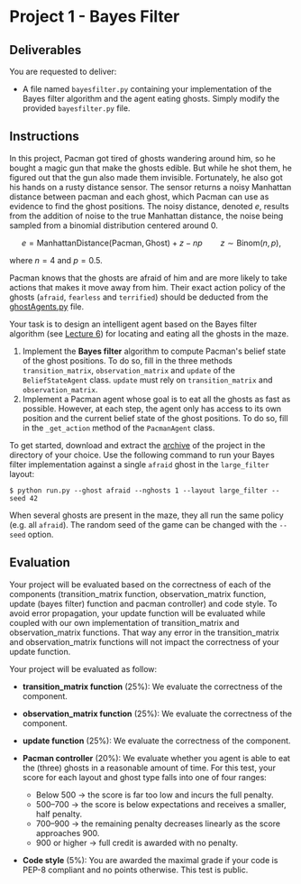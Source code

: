 # Project 1 - Bayes Filter

## Deliverables

You are requested to deliver:
- A file named `bayesfilter.py` containing your implementation of the Bayes filter algorithm and the agent eating ghosts. Simply modify the provided `bayesfilter.py` file.

## Instructions

In this project, Pacman got tired of ghosts wandering around him, so he bought a magic gun that make the ghosts edible. But while he shot them, he figured out that the gun also made them invisible. Fortunately, he also got his hands on a rusty distance sensor. The sensor returns a noisy Manhattan distance between pacman and each ghost, which Pacman can use as evidence to find the ghost positions. The noisy distance, denoted $e$, results from the addition of noise to the true Manhattan distance, the noise being sampled from a binomial distribution centered around 0. 

$$e = \text{ManhattanDistance}(\text{Pacman}, \text{Ghost}) + z - np \qquad z \sim \text{Binom}(n, p),$$

where $n=4$ and $p=0.5$.

Pacman knows that the ghosts are afraid of him and are more likely to take actions that makes it move away from him. Their exact action policy of the ghosts (`afraid`, `fearless` and `terrified`) should be deducted from the [ghostAgents.py](pacman_module/ghostAgents.py) file.

Your task is to design an intelligent agent based on the Bayes filter algorithm (see [Lecture 6](https://glouppe.github.io/info8006-introduction-to-ai/?p=lecture6.md)) for locating and eating all the ghosts in the maze.

1. Implement the **Bayes filter** algorithm to compute Pacman's belief state of the ghost positions. To do so, fill in the three methods `transition_matrix`, `observation_matrix` and `update` of the `BeliefStateAgent` class. `update` must rely on `transition_matrix` and `observation_matrix`.
2. Implement a Pacman agent whose goal is to eat all the ghosts as fast as possible. However, at each step, the agent only has access to its own position and the current belief state of the ghost positions. To do so, fill in the `_get_action` method of the `PacmanAgent` class.

To get started, download and extract the [archive](../project2.zip?raw=true) of the project in the directory of your choice. Use the following command to run your Bayes filter implementation against a single `afraid` ghost in the `large_filter` layout:
```console
$ python run.py --ghost afraid --nghosts 1 --layout large_filter --seed 42
```
When several ghosts are present in the maze, they all run the same policy (e.g. all `afraid`). The random seed of the game can be changed with the `--seed` option.

## Evaluation
Your project will be evaluated based on the correctness of each of the components (transition_matrix function, observation_matrix function, update (bayes filter) function and pacman controller) and code style. To avoid error propagation, your update function will be evaluated while coupled with our own implementation of transition_matrix and observation_matrix functions. That way any error in the transition_matrix and observation_matrix functions will not impact the correctness of your update function.

Your project will be evaluated as follow:

- **transition_matrix function** (25%): We evaluate the correctness of the component.
- **observation_matrix function** (25%): We evaluate the correctness of the component.
- **update function** (25%): We evaluate the correctness of the component.
- **Pacman controller** (20%): We evaluate whether you agent is able to eat the (three) ghosts in a reasonable amount of time. For this test, your score for each layout and ghost type falls into one of four ranges:
    - Below 500 → the score is far too low and incurs the full penalty.
    - 500–700 → the score is below expectations and receives a smaller, half penalty.
    - 700–900 → the remaining penalty decreases linearly as the score approaches 900.
    - 900 or higher → full credit is awarded with no penalty.

- **Code style** (5%): You are awarded the maximal grade if your code is PEP-8 compliant and no points otherwise. This test is public.
